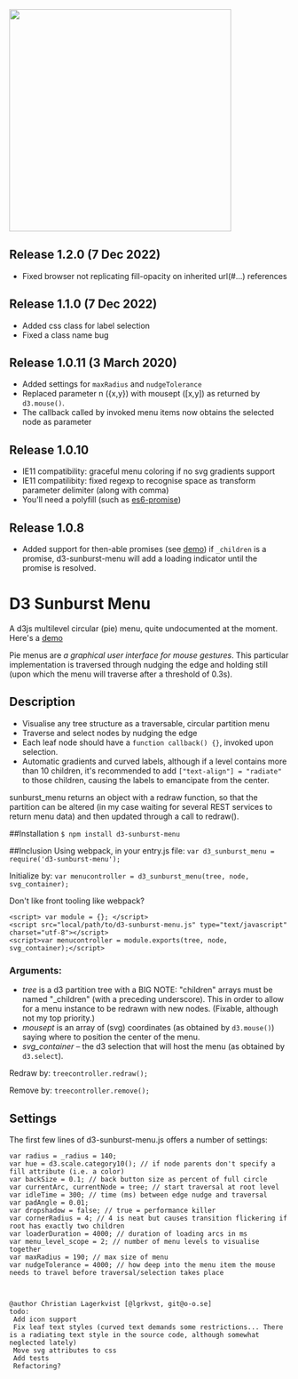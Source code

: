 <img src="https://raw.githubusercontent.com/lgrkvst/d3-sunburst-menu/master/img/observatory.jpg" width="400">

## Release 1.2.0 (7 Dec 2022)

- Fixed browser not replicating fill-opacity on inherited url(#...) references

## Release 1.1.0 (7 Dec 2022)

- Added css class for label selection
- Fixed a class name bug

## Release 1.0.11 (3 March 2020)

- Added settings for `maxRadius` and `nudgeTolerance`
- Replaced parameter n ({x,y}) with mousept ([x,y]) as returned by `d3.mouse()`.
- The callback called by invoked menu items now obtains the selected node as parameter

## Release 1.0.10

- IE11 compatibility: graceful menu coloring if no svg gradients support
- IE11 compatilibity: fixed regexp to recognise space as transform parameter delimiter (along with comma)
- You'll need a polyfill (such as [es6-promise](https://github.com/stefanpenner/es6-promise))

## Release 1.0.8

- Added support for then-able promises (see [demo](https://rawgit.com/lgrkvst/d3-sunburst-menu/master/demo/d3-sunburst-demo.html))
  if `_children` is a promise, d3-sunburst-menu will add a loading indicator until the promise is resolved.

# D3 Sunburst Menu

A d3js multilevel circular (pie) menu, quite undocumented at the moment. Here's a [demo](https://rawgit.com/lgrkvst/d3-sunburst-menu/master/demo/d3-sunburst-demo.html)

Pie menus are _a graphical user interface for mouse gestures_. This particular implementation is traversed through nudging the edge and holding still (upon which the menu will traverse after a threshold of 0.3s).

## Description

- Visualise any tree structure as a traversable, circular partition menu
- Traverse and select nodes by nudging the edge
- Each leaf node should have a `function callback() {}`, invoked upon selection.
- Automatic gradients and curved labels, although if a level contains more than 10 children, it's recommended to add `["text-align"] = "radiate"` to those children, causing the labels to emancipate from the center.

sunburst_menu returns an object with a redraw function, so that the partition can be altered (in my case waiting for several REST services to return menu data) and then updated through a call to redraw().

##Installation
`$ npm install d3-sunburst-menu`

##Inclusion
Using webpack, in your entry.js file:
`var d3_sunburst_menu = require('d3-sunburst-menu');`

Initialize by:
`var menucontroller = d3_sunburst_menu(tree, node, svg_container);`

Don't like front tooling like webpack?

```
<script> var module = {}; </script>
<script src="local/path/to/d3-sunburst-menu.js" type="text/javascript" charset="utf-8"></script>
<script>var menucontroller = module.exports(tree, node, svg_container);</script>
```

### Arguments:

- _tree_ is a d3 partition tree with a BIG NOTE: "children" arrays must be named "\_children" (with a preceding underscore). This in order to allow for a menu instance to be redrawn with new nodes. (Fixable, although not my top priority.)
- _mousept_ is an array of (svg) coordinates (as obtained by `d3.mouse()`) saying where to position the center of the menu.
- _svg_container_ – the d3 selection that will host the menu (as obtained by `d3.select`).

Redraw by:
`treecontroller.redraw();`

Remove by:
`treecontroller.remove();`

## Settings

The first few lines of d3-sunburst-menu.js offers a number of settings:

    var radius = _radius = 140;
    var hue = d3.scale.category10(); // if node parents don't specify a fill attribute (i.e. a color)
    var backSize = 0.1; // back button size as percent of full circle
    var currentArc, currentNode = tree; // start traversal at root level
    var idleTime = 300; // time (ms) between edge nudge and traversal
    var padAngle = 0.01;
    var dropshadow = false; // true = performance killer
    var cornerRadius = 4; // 4 is neat but causes transition flickering if root has exactly two children
    var loaderDuration = 4000; // duration of loading arcs in ms
    var menu_level_scope = 2; // number of menu levels to visualise together
    var maxRadius = 190; // max size of menu
    var nudgeTolerance = 4000; // how deep into the menu item the mouse needs to travel before traversal/selection takes place



    @author Christian Lagerkvist [@lgrkvst, git@o-o.se]
    todo:
     Add icon support
     Fix leaf text styles (curved text demands some restrictions... There is a radiating text style in the source code, although somewhat neglected lately)
     Move svg attributes to css
     Add tests
     Refactoring?
